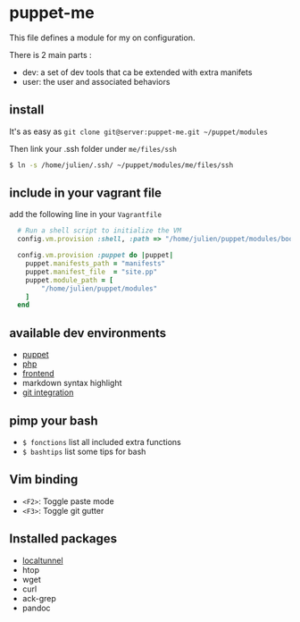 # puppet-me

This file defines a module for my on configuration.

There is 2 main parts :

 * dev: a set of dev tools that ca be extended with extra manifets
 * user: the user and associated behaviors

## install

It's as easy as `git clone git@server:puppet-me.git ~/puppet/modules`

Then link your .ssh folder under `me/files/ssh`

``` sh
$ ln -s /home/julien/.ssh/ ~/puppet/modules/me/files/ssh
```

## include in your vagrant file

add the following line in your `Vagrantfile`

``` ruby
  # Run a shell script to initialize the VM
  config.vm.provision :shell, :path => "/home/julien/puppet/modules/bootstrap.sh"

  config.vm.provision :puppet do |puppet|
    puppet.manifests_path = "manifests"
    puppet.manifest_file  = "site.pp"
    puppet.module_path = [
        "/home/julien/puppet/modules"
    ]
  end
```

## available dev environments

* [puppet](https://github.com/themouette/puppet-me/blob/master/me/doc/puppet.markdown)
* [php](https://github.com/themouette/puppet-me/blob/master/me/doc/php.markdown)
* [frontend](https://github.com/themouette/puppet-me/blob/master/me/doc/frontend.markdown)
* markdown syntax highlight
* [git integration](https://github.com/themouette/puppet-me/blob/master/me/doc/git.markdown)

## pimp your bash

* `$ fonctions` list all included extra functions
* `$ bashtips` list some tips for bash

## Vim binding

* `<F2>`: Toggle paste mode
* `<F3>`: Toggle git gutter

## Installed packages

* [localtunnel](http://progrium.com/localtunnel/)
* htop
* wget
* curl
* ack-grep
* pandoc

